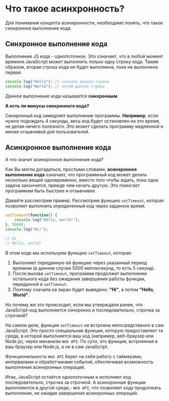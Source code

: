# Что такое асинхронность?

Для понимания концепта асинхронности, необходимо понять, что такое синхронное выполнение кода.

## Синхронное выполнение кода

Выполнение JS кода - однопоточное. Это означает, что в любой момент времени JavaScript может выполнить только одну строку кода.
Таким образом, вторая строка кода не будет выполнена, пока не выполнена первая. 

```js
console.log("Hello"); // сначала данная строка
console.log("World"); // потом данная строка
```

Данное выполнение кода называется **синхронным**.

**А есть ли минусы синхронного кода?**

Синхронный код замедляет выполнение программы. **Например**, если нужно подождать 4 секунды, весь код будет остановлен на это время, не делая ничего полезного. Это может сделать программу медленной и менее отзывчивой для пользователей.

## Асинхронное выполнение кода

А что значит асинхронное выполнение кода?

Как Вы могли догадаться, простыми словами, **асинхронное выполнение кода** означает, что программный код может делать несколько вещей одновременно, вместо того чтобы ждать, пока одна задача закончится, прежде чем начать другую. Это помогает программам быть быстрее и отзывчивее.

Давайте рассмотрим пример. Рассмотрим функцию `setTimeout`, которая позволяет выполнить определенный код через заданное время.
```javascript
setTimeout(function() {
    console.log("Hello, world!");
}, 5000);
console.log("Hi!");

// Hi
// Hello, world!
```

В этом коде мы используем функцию `setTimeout`, которая:
1. Выполняет переданную ей функцию через указанный период времени (в данном случае 5000 миллисекунд, то есть 5 секунд). 
2. После вызова `setTimeout`, программа продолжит выполнение остального кода без ожидания завершения работы функции, переданной в `setTimeout`.
3. Поэтому сначала на экран будет выведено: **"Hi"**, а потом **"Hello, World"**.

Но почему же это происходит, если мы утверждали ранее, что JavaScript-код выполняется синхронно и последовательно, строчка за строчкой?

На самом деле, функция `setTimeout` не встроена непосредственно в сам JavaScript. Это просто специальная функция, которую предоставляет та среда, в которой выполняется ваш код (например, веб-браузер или Node.js), через механизм `Web API`. По сути, это функция, встроенная в ваш браузер или Node.js, а не в сам JavaScript.

Функциональность `Web API` берет на себя работу с таймерами, интервалами и обработчиками событий, обеспечивая возможность выполнения асинхронных операций.

Итак, JavaScript остаётся однопоточным и исполняет код последовательно, строчка за строчкой. А асинхронные функции выполняются в другой среде,- `Web API`, что позволяет коду продолжать выполнение, не ожидая завершения асинхронных операций.